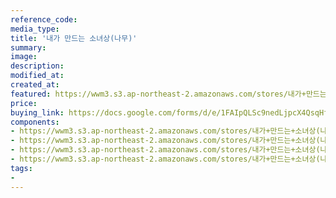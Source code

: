 ```yaml
---
reference_code:
media_type:
title: '내가 만드는 소녀상(나무)'
summary:
image:
description:
modified_at:
created_at:
featured: https://wwm3.s3.ap-northeast-2.amazonaws.com/stores/내가+만드는+소녀상(나무)/1.jpg
price: 
buying_link: https://docs.google.com/forms/d/e/1FAIpQLSc9nedLjpcX4QsqHfsDClSUvnY_z8JjKZMrkfDJmnqozNUliA/viewform
components:
- https://wwm3.s3.ap-northeast-2.amazonaws.com/stores/내가+만드는+소녀상(나무)/1.jpg
- https://wwm3.s3.ap-northeast-2.amazonaws.com/stores/내가+만드는+소녀상(나무)/1.jpg
- https://wwm3.s3.ap-northeast-2.amazonaws.com/stores/내가+만드는+소녀상(나무)/1.jpg
- https://wwm3.s3.ap-northeast-2.amazonaws.com/stores/내가+만드는+소녀상(나무)/소녀상+제품설명+쇼핑몰.jpg
tags:
-
---
```

